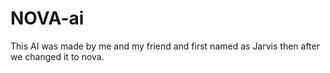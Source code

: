 # NOVA-ai

This AI was made by me and my friend and first named as Jarvis then after we changed it to nova.
